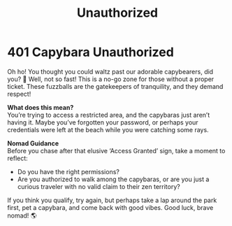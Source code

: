 ﻿---
category: 4xx
code: 401
cover: https://firebasestorage.googleapis.com/v0/b/capy-http.appspot.com/o/Capy-401-750x600.avif?alt=media
thumbnail: https://firebasestorage.googleapis.com/v0/b/capy-http.appspot.com/o/Capy-401-250x200.avif?alt=media
coverAlt: Unauthorized
description: Unauthorized
tags:
- 4xx
title: Unauthorized
---


# 401 Capybara Unauthorized

Oh ho! You thought you could waltz past our adorable capybearers, did you? 🐾 Well, not so fast! This is a no-go zone for those without a proper ticket. These fuzzballs are the gatekeepers of tranquility, and they demand respect!

**What does this mean?**  
You’re trying to access a restricted area, and the capybaras just aren’t having it. Maybe you’ve forgotten your password, or perhaps your credentials were left at the beach while you were catching some rays. 

**Nomad Guidance**  
Before you chase after that elusive ‘Access Granted’ sign, take a moment to reflect:  
- Do you have the right permissions?  
- Are you authorized to walk among the capybaras, or are you just a curious traveler with no valid claim to their zen territory?  

If you think you qualify, try again, but perhaps take a lap around the park first, pet a capybara, and come back with good vibes. Good luck, brave nomad! 🌎